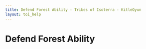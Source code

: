 ```yaml
---
title: Defend Forest Ability - Tribes of Isoterra - KitleOyun
layout: toi_help
---
```


<h1 class="h1">Defend Forest Ability</h1>
